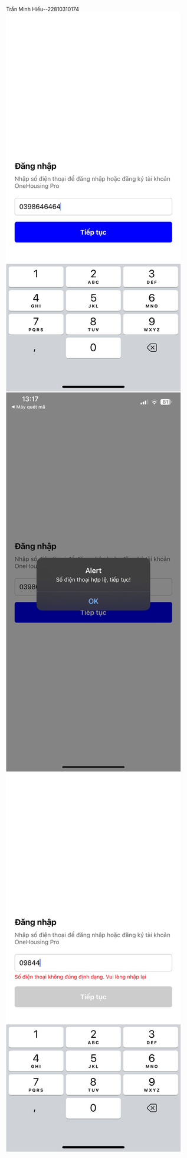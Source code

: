 Trần Minh Hiếu--22810310174
![alt text](z6353856477737_9c046ced98cb6c54a10828ae547bfc06.jpg) ![alt text](z6353856477666_66605be826e48b56e48d88d660ef47e5.jpg) ![alt text](z6353856526375_1cdeceb099f7b27045dd2e32912d2eb1.jpg)
